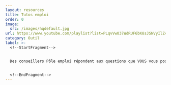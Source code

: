 ```yaml
---
layout: resources
title: Tutos emploi
order: 0
image:
  src: /images/hqdefault.jpg
url: https://www.youtube.com/playlist?list=PLqvVw037WdRUF6bK8sJSNVyIlZ4FtfcPk
category: Outil
label: >-
  <!--StartFragment-->


  Des conseillers Pôle emploi répondent aux questions que VOUS vous posez dans "On est là pour vous !"


  <!--EndFragment-->
---
```

